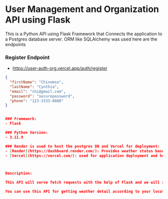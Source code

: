 # User Management and Organization API using Flask

This is a Python API using Flask Framework that Connects the application to a Postgres database server. ORM like SQLAlchemy was used
here are the endpoints
### Register Endpoint
- https://user-auth-org.vercel.app/auth/register

```json
{
  "firstName": "Chinomso",
  "lastName": "Cynthia",
  "email": "chi@gmail.com",
  "password": "securepassword",
  "phone": "123-3333-8888"
}


### Framework:
- Flask

### Python Version:
- 3.11.9

### Render is used to host the postgres DB and Vercel for deployment:
- [Render](https://dashboard.render.com/): Provides weather status based on location.
- [Vercel](https://vercel.com/): used for application deployment and hosting.



Description:

This API will serve fetch requests with the help of Flask and we will receive weather data at OpenWeatherMap, based on the city which is derived from given IP address by usign IPinfo. io. It then sends back a JSON object with their IP, city location and an introduced statement followd by the temp in that part of ith world

You can use this API for getting weather detail according to your location.
